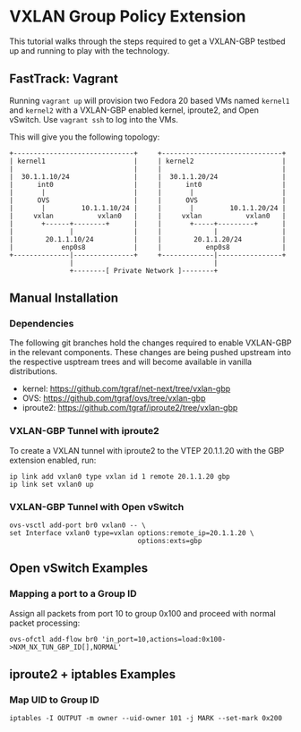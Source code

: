 VXLAN Group Policy Extension
============================

This tutorial walks through the steps required to get a VXLAN-GBP testbed up and
running to play with the technology.

## FastTrack: Vagrant

Running `vagrant up` will provision two Fedora 20 based VMs named `kernel1` and
`kernel2` with a VXLAN-GBP enabled kernel, iproute2, and Open vSwitch. Use
`vagrant ssh`  to log into the VMs.

This will give you the following topology:

    +------------------------------+     +------------------------------+
    | kernel1                      |     | kernel2                      |
    |                              |     |                              |
    |  30.1.1.10/24                |     |  30.1.1.20/24                |
    |      int0                    |     |      int0                    |
    |       |                      |     |       |                      |
    |      OVS                     |     |      OVS                     |
    |       |         10.1.1.10/24 |     |       |         10.1.1.20/24 |
    |     vxlan           vxlan0   |     |     vxlan           vxlan0   |
    |       +------+--------+      |     |       +-----+---------+      |
    |              |               |     |             |                |
    |        20.1.1.10/24          |     |        20.1.1.20/24          |
    |            enp0s8            |     |           enp0s8             |
    +--------------|---------------+     +-------------|----------------+
                   |                                   |
                   +--------[ Private Network ]--------+

## Manual Installation

### Dependencies

The following git branches hold the changes required to enable VXLAN-GBP in the
relevant components. These changes are being pushed upstream into the respective
usptream trees and will become available in vanilla distributions.

 * kernel: https://github.com/tgraf/net-next/tree/vxlan-gbp
 * OVS: https://github.com/tgraf/ovs/tree/vxlan-gbp
 * iproute2: https://github.com/tgraf/iproute2/tree/vxlan-gbp

### VXLAN-GBP Tunnel with iproute2

To create a VXLAN tunnel with iproute2 to the VTEP 20.1.1.20 with the GBP
extension enabled, run:

    ip link add vxlan0 type vxlan id 1 remote 20.1.1.20 gbp
    ip link set vxlan0 up

### VXLAN-GBP Tunnel with Open vSwitch

    ovs-vsctl add-port br0 vxlan0 -- \
    set Interface vxlan0 type=vxlan options:remote_ip=20.1.1.20 \
                                    options:exts=gbp

## Open vSwitch Examples

### Mapping a port to a Group ID

Assign all packets from port 10 to group 0x100 and proceed with normal packet
processing:

    ovs-ofctl add-flow br0 'in_port=10,actions=load:0x100->NXM_NX_TUN_GBP_ID[],NORMAL'

## iproute2 + iptables Examples

### Map UID to Group ID

    iptables -I OUTPUT -m owner --uid-owner 101 -j MARK --set-mark 0x200

